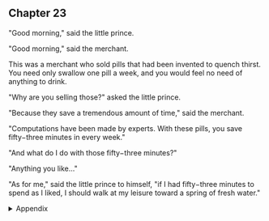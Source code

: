 ## Chapter 23



"Good morning," said the little prince.

"Good morning," said the merchant.

This was a merchant who sold pills that had been invented to quench thirst. You need only swallow one pill a week, and you would feel no need of anything to drink.

"Why are you selling those?" asked the little prince.

"Because they save a tremendous amount of time," said the merchant.

"Computations have been made by experts. With these pills, you save fifty−three minutes in every week."

"And what do I do with those fifty−three minutes?"

"Anything you like..."

"As for me," said the little prince to himself, "if I had fifty−three minutes to spend as I liked, I should walk at my leisure toward a spring of fresh water."


<details>
<summary>Appendix</summary>

<p>早上好。小王子说。</p>

<p>早上好，商人回答。</p>

<p>这个商人在卖一种药。这个商人发明了一种解渴药，只要吃一片，就可以一个星期不喝水。</p>

<p>小王子问，你为什么要卖这个？</p>

<p>商人说，专家统计过了，只要吃这个药，每个星期就可以节省 54 分钟喝水的时间。</p>

<p>小王子问，省下来的 54 分钟，用来干什么呢？</p>

<p>商人说，任何你想做的事。</p>

<p>小王子说，对我来说的话，如果有 54 分钟的时间，我就可以更悠闲地朝泉水走去。</p>

</details>